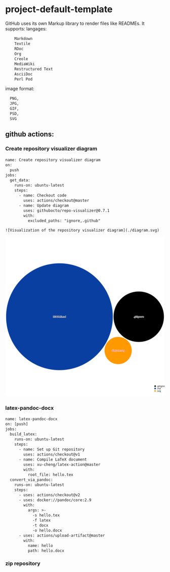 # project-default-template

GitHub uses its own Markup library to render files like READMEs. It supports:
  langages:
```
    Markdown
    Textile
    RDoc
    Org
    Creole
    MediaWiki
    Restructured Text
    AsciiDoc
    Perl Pod
 ```
  image format:
  ```
    PNG, 
    JPG, 
    GIF, 
    PSD,  
    SVG
```
## github actions: 

### Create repository visualizer diagram
```
name: Create repository visualizer diagram
on:
  push
jobs:
  get_data:
    runs-on: ubuntu-latest
    steps:
      - name: Checkout code
        uses: actions/checkout@master
      - name: Update diagram
        uses: githubocto/repo-visualizer@0.7.1
        with:
          excluded_paths: "ignore,.github"
```
          
```
![Visualization of the repository visualizer diagram](./diagram.svg)
```

![Visualization of the repository visualizer diagram](./diagram.svg)


### latex-pandoc-docx

```
name: latex-pandoc-docx
on: [push]
jobs:
  build_latex:
    runs-on: ubuntu-latest
    steps:
      - name: Set up Git repository
        uses: actions/checkout@v1
      - name: Compile LaTeX document
        uses: xu-cheng/latex-action@master
        with:
          root_file: hello.tex
  convert_via_pandoc:
    runs-on: ubuntu-latest
    steps:
      - uses: actions/checkout@v2
      - uses: docker://pandoc/core:2.9
        with:
          args: >-
            -s hello.tex
            -f latex
            -t docx
            -o hello.docx
      - uses: actions/upload-artifact@master
        with:
          name: hello
          path: hello.docx
```


### zip repository
```

```
